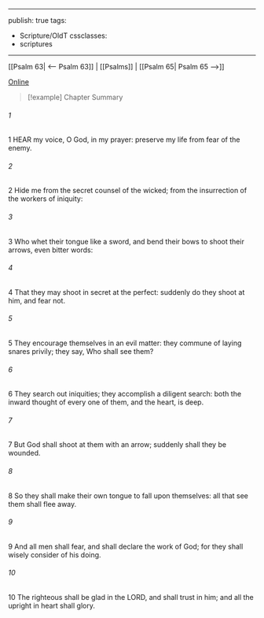 

---
publish: true
tags:
  - Scripture/OldT
cssclasses:
  - scriptures
---
[[Psalm 63| <-- Psalm 63]] | [[Psalms]] | [[Psalm 65| Psalm 65 -->]]

[Online](https://churchofjesuschrist.org/study/scriptures/ot/ps/64?lang=eng)

>[!example] Chapter Summary
>
###### 1
1 HEAR my voice, O God, in my prayer: preserve my life from fear of the enemy.
###### 2
2 Hide me from the secret counsel of the wicked; from the insurrection of the workers of iniquity:
###### 3
3 Who whet their tongue like a sword, and bend their bows to shoot their arrows, even bitter words:
###### 4
4 That they may shoot in secret at the perfect: suddenly do they shoot at him, and fear not.
###### 5
5 They encourage themselves in an evil matter: they commune of laying snares privily; they say, Who shall see them?
###### 6
6 They search out iniquities; they accomplish a diligent search: both the inward thought of every one of them, and the heart, is deep.
###### 7
7 But God shall shoot at them with an arrow; suddenly shall they be wounded.
###### 8
8 So they shall make their own tongue to fall upon themselves: all that see them shall flee away.
###### 9
9 And all men shall fear, and shall declare the work of God; for they shall wisely consider of his doing.
###### 10
10 The righteous shall be glad in the LORD, and shall trust in him; and all the upright in heart shall glory.



